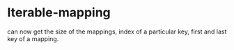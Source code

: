 # Iterable-mapping
can now get the size of the mappings, index of a particular key, first and last key of a mapping.

